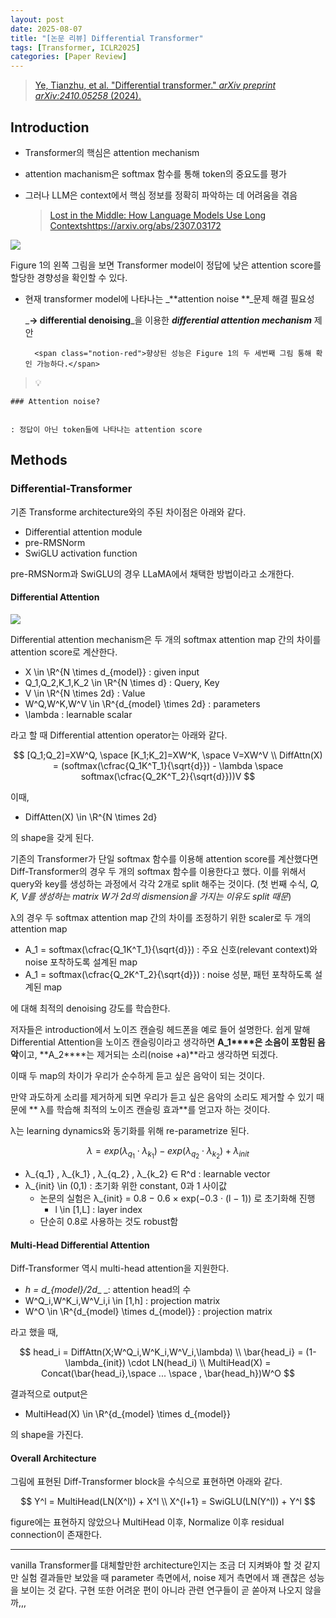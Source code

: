 ```yaml
---
layout: post
date: 2025-08-07
title: "[논문 리뷰] Differential Transformer"
tags: [Transformer, ICLR2025]
categories: [Paper Review]
---
```


> [Ye, Tianzhu, et al. "Differential transformer." ](https://arxiv.org/abs/2410.05258)[_arXiv preprint arXiv:2410.05258_](https://arxiv.org/abs/2410.05258)[ (2024).](https://arxiv.org/abs/2410.05258)



## Introduction

- Transformer의 핵심은 attention mechanism
- attention machanism은 softmax 함수를 통해 token의 중요도를 평가
- 그러나 LLM은 context에서 핵심 정보를 정확히 파악하는 데 어려움을 겪음

	> [Lost in the Middle: How Language Models Use Long Contextshttps://arxiv.org/abs/2307.03172](https://arxiv.org/abs/2307.03172)


![](https://prod-files-secure.s3.us-west-2.amazonaws.com/542b861c-36a8-4051-84e5-8804b6728dba/9083ea56-691a-4752-ae26-47f403431ac8/image.png?X-Amz-Algorithm=AWS4-HMAC-SHA256&X-Amz-Content-Sha256=UNSIGNED-PAYLOAD&X-Amz-Credential=ASIAZI2LB4667ESOPVAZ%2F20250914%2Fus-west-2%2Fs3%2Faws4_request&X-Amz-Date=20250914T190059Z&X-Amz-Expires=3600&X-Amz-Security-Token=IQoJb3JpZ2luX2VjEOr%2F%2F%2F%2F%2F%2F%2F%2F%2F%2FwEaCXVzLXdlc3QtMiJHMEUCIQDgzKXbp03V361KyvVfVq0ZoAR0e7AwP1ZKxn75BbkYbQIgSU6hG0j604qcCjvHWpWH2i4Eh%2FpA9Z%2BQ4FDez6ed0Wkq%2FwMIYxAAGgw2Mzc0MjMxODM4MDUiDCgeEAzJtLge%2BdZ97ircAwZ5T3TqkX8oQNklyzuVt6DjI4F0XuxgdJYD%2FRLz6FfRntbs3RzZ7CGbKggSVcx4tVHYpl3QD2fLSeHUdwQSQUAHamM%2F924r7kFmmeI8DYvJI7XOWmWl3fYb%2FsxvGdSnY4ijRpuAs5uMuTD16lgMYfrWi6ocedMf1XLzLyYEEwJbS5WNJJRE8LpF6Ah4JNN8MKoAGQlzJA2hGUoS21T0mRAI%2FSZUTbf42B2dAJsUNi8MhygIueLVqSJcSWSJMX3inXxLAjl%2BrlAWpNhvLhkrDLzU1ABRsVHSUh%2F2CVafbQdAXUnFhQWgVMuzvXo06Pe52IpkLv7wqxAT9QnhdoudWZUB87wcJx%2BrDdAB9qJFUdzr2V5zWLIsM%2Bumb5H0dk6DilMiPOwY%2BUD%2Fk6Oazn8FUFZ%2FCmxwZ43Brp1u%2F4mpLsto0kzUtVlEOse7jSHw45CPZoHM9BovjGEHjlzR34%2Bc%2BG89pSd6zvYY2RCQLxzkTOqeITDxFLyycs25FeeOY%2BNyAgC3N%2BXXNxoPuvwwYS7taiAbgOInXytAWLFOrdmUsGZpekKUft%2FXJ1uPEpUE6BOfGBCY658hMk0IQpLdnUAnNfH%2FUe41GcBdzXJxaqITWH18JlGH49x8jeS1j60ZMPKGnMYGOqUBSf5Kz1vZrorB8%2BbGgKu9x8uNgI7KB7AGAWZFZbxG%2Bo1RP4xkT2Aa15PpDasmWw6%2Fnf0r7IqzK8HrtEFrufVeUwipe6v%2Fx38tqSDXtUvnCxsF41Mb5CmW%2FLeXCHNq%2FhwGNFFz1JKgeBqtmxpCeyqxcGqYjJP22cnMfgV6qdfk3Gx%2B4DWoEoCDBsgwAujrRJ8oCHWslfdznIapJiwuk1LhnBxRgI2V&X-Amz-Signature=0db865386f0bd585a1a7ed459c80eb2e2256cdefe455c5ccad694a4fa473136c&X-Amz-SignedHeaders=host&x-amz-checksum-mode=ENABLED&x-id=GetObject)


Figure 1의 왼쪽 그림을 보면 Transformer model이 정답에 낮은 attention score를 할당한 경향성을 확인할 수 있다.

- 현재 transformer model에 나타나는 _**attention noise **_문제 해결 필요성

	_**→ differential denoising**_을 이용한 _**differential attention mechanism**_ 제안


		<span class="notion-red">향상된 성능은 Figure 1의 두 세번째 그림 통해 확인 가능하다.</span>


> 💡 


	### Attention noise?


	: 정답이 아닌 token들에 나타나는 attention score



## Methods



### Differential-Transformer


기존 Transforme architecture와의 주된 차이점은 아래와 같다.

- Differential attention module
- pre-RMSNorm
- SwiGLU activation function

pre-RMSNorm과 SwiGLU의 경우 LLaMA에서 채택한 방법이라고 소개한다.



#### Differential Attention


![](https://prod-files-secure.s3.us-west-2.amazonaws.com/542b861c-36a8-4051-84e5-8804b6728dba/116d70b2-1963-4810-9167-f4c7d8a06e8f/image.png?X-Amz-Algorithm=AWS4-HMAC-SHA256&X-Amz-Content-Sha256=UNSIGNED-PAYLOAD&X-Amz-Credential=ASIAZI2LB4667ESOPVAZ%2F20250914%2Fus-west-2%2Fs3%2Faws4_request&X-Amz-Date=20250914T190059Z&X-Amz-Expires=3600&X-Amz-Security-Token=IQoJb3JpZ2luX2VjEOr%2F%2F%2F%2F%2F%2F%2F%2F%2F%2FwEaCXVzLXdlc3QtMiJHMEUCIQDgzKXbp03V361KyvVfVq0ZoAR0e7AwP1ZKxn75BbkYbQIgSU6hG0j604qcCjvHWpWH2i4Eh%2FpA9Z%2BQ4FDez6ed0Wkq%2FwMIYxAAGgw2Mzc0MjMxODM4MDUiDCgeEAzJtLge%2BdZ97ircAwZ5T3TqkX8oQNklyzuVt6DjI4F0XuxgdJYD%2FRLz6FfRntbs3RzZ7CGbKggSVcx4tVHYpl3QD2fLSeHUdwQSQUAHamM%2F924r7kFmmeI8DYvJI7XOWmWl3fYb%2FsxvGdSnY4ijRpuAs5uMuTD16lgMYfrWi6ocedMf1XLzLyYEEwJbS5WNJJRE8LpF6Ah4JNN8MKoAGQlzJA2hGUoS21T0mRAI%2FSZUTbf42B2dAJsUNi8MhygIueLVqSJcSWSJMX3inXxLAjl%2BrlAWpNhvLhkrDLzU1ABRsVHSUh%2F2CVafbQdAXUnFhQWgVMuzvXo06Pe52IpkLv7wqxAT9QnhdoudWZUB87wcJx%2BrDdAB9qJFUdzr2V5zWLIsM%2Bumb5H0dk6DilMiPOwY%2BUD%2Fk6Oazn8FUFZ%2FCmxwZ43Brp1u%2F4mpLsto0kzUtVlEOse7jSHw45CPZoHM9BovjGEHjlzR34%2Bc%2BG89pSd6zvYY2RCQLxzkTOqeITDxFLyycs25FeeOY%2BNyAgC3N%2BXXNxoPuvwwYS7taiAbgOInXytAWLFOrdmUsGZpekKUft%2FXJ1uPEpUE6BOfGBCY658hMk0IQpLdnUAnNfH%2FUe41GcBdzXJxaqITWH18JlGH49x8jeS1j60ZMPKGnMYGOqUBSf5Kz1vZrorB8%2BbGgKu9x8uNgI7KB7AGAWZFZbxG%2Bo1RP4xkT2Aa15PpDasmWw6%2Fnf0r7IqzK8HrtEFrufVeUwipe6v%2Fx38tqSDXtUvnCxsF41Mb5CmW%2FLeXCHNq%2FhwGNFFz1JKgeBqtmxpCeyqxcGqYjJP22cnMfgV6qdfk3Gx%2B4DWoEoCDBsgwAujrRJ8oCHWslfdznIapJiwuk1LhnBxRgI2V&X-Amz-Signature=08aed26daa31d5641c55d928b554ffd29c0b39e35d70a7137a04e5e9314e221e&X-Amz-SignedHeaders=host&x-amz-checksum-mode=ENABLED&x-id=GetObject)


Differential attention mechanism은 두 개의 softmax attention map 간의 차이를 attention score로 계산한다.

- X \in \R^{N \times d\_{model}} : given input
- Q\_1,Q\_2,K\_1,K\_2 \in \R^{N \times d} : Query, Key
- V \in \R^{N \times 2d} : Value
- W^Q,W^K,W^V \in \R^{d\_{model} \times 2d} : parameters
- \lambda : learnable scalar

라고 할 때 Differential attention operator는 아래와 같다.


$$
[Q_1;Q_2]=XW^Q, \space [K_1;K_2]=XW^K, \space V=XW^V \\
DiffAttn(X) = (softmax(\cfrac{Q_1K^T_1}{\sqrt{d}}) - \lambda \space softmax(\cfrac{Q_2K^T_2}{\sqrt{d}}))V
$$


이때,

- DiffAtten(X) \in \R^{N \times 2d}

의 shape을 갖게 된다.


기존의 Transformer가 단일 softmax 함수를 이용해 attention score를 계산했다면 Diff-Transformer의 경우 두 개의 softmax 함수를 이용한다고 했다. 이를 위해서 query와 key를 생성하는 과정에서 각각 2개로 split 해주는 것이다. <span class="notion-red">(첫 번째 수식, </span><span class="notion-red">_Q, K, V를 생성하는 matrix W가 2d의 dismension을 가지는 이유도 split 때문_</span><span class="notion-red">)</span>


 λ의 경우 두 softmax attention map 간의 차이를 조정하기 위한 scaler로 두 개의 attention map

- A\_1 = softmax(\cfrac{Q\_1K^T\_1}{\sqrt{d}}) : 주요 신호(relevant context)와 noise 포착하도록 설계된 map
- A\_1 = softmax(\cfrac{Q\_2K^T\_2}{\sqrt{d}}) : noise 성분, 패턴 포착하도록 설계된 map 

에 대해 최적의 denoising 강도를 학습한다.


저자들은 introduction에서 노이즈 캔슬링 헤드폰을 예로 들어 설명한다. 쉽게 말해 Differential Attention을 노이즈 캔슬링이라고 생각하면 **A\_1****은 소음이 포함된 음악**이고, **A\_2****는 제거되는 소리(noise +a)**라고 생각하면 되겠다. 


이때 두 map의 차이가 우리가 순수하게 듣고 싶은 음악이 되는 것이다. 


만약 과도하게 소리를 제거하게 되면 우리가 듣고 싶은 음악의 소리도 제거할 수 있기 때문에 ** λ를 학습해 최적의 노이즈 캔슬링 효과**를 얻고자 하는 것이다.


λ는 learning dynamics와 동기화를 위해 re-parametrize 된다.


$$
\lambda = exp(\lambda_{q_1} \cdot \lambda_{k_1}) - exp(\lambda_{q_2} \cdot \lambda_{k_2}) + \lambda_{init}
$$

- λ\_{q\_1} , λ\_{k\_1} , λ\_{q\_2} , λ\_{k\_2} ∈ R^d : learnable vector
- λ\_{init} \in (0,1) : 초기화 위한 constant, 0과 1 사이값
	- 논문의 실험은 λ\_{init} = 0.8 − 0.6 × exp(−0.3 · (l − 1)) 로 초기화해 진행
		- l \in [1,L] : layer index
	- 단순히 0.8로 사용하는 것도 robust함


#### **Multi-Head Differential Attention**


Diff-Transformer 역시 multi-head attention을 지원한다.

- _h = d\_{model}/2d__ _: attention head의 수
- W^Q\_i,W^K\_i,W^V\_i,i \in [1,h] : projection matrix
- W^O \in \R^{d\_{model} \times d\_{model}} : projection matrix

라고 했을 때,


$$
head_i = DiffAttn(X;W^Q_i,W^K_i,W^V_i,\lambda) \\
\bar{head_i} = (1-\lambda_{init}) \cdot LN(head_i) \\
MultiHead(X) = Concat(\bar{head_i},\space ... \space , \bar{head_h})W^O
$$


결과적으로 output은

- MultiHead(X) \in \R^{d\_{model} \times d\_{model}}

의 shape을 가진다.



#### Overall Architecture


그림에 표현된 Diff-Transformer block을 수식으로 표현하면 아래와 같다.


$$
Y^l = MultiHead(LN(X^l)) + X^l \\
X^{l+1} = SwiGLU(LN(Y^l)) + Y^l
$$


figure에는 표현하지 않았으나 MultiHead 이후, Normalize 이후 residual connection이 존재한다.


---


vanilla Transformer를 대체할만한 architecture인지는 조금 더 지켜봐야 할 것 같지만 실험 결과들만 보았을 때 parameter 측면에서, noise 제거 측면에서 꽤 괜찮은 성능을 보이는 것 같다. 구현 또한 어려운 편이 아니라 관련 연구들이 곧 쏟아져 나오지 않을까,,,

